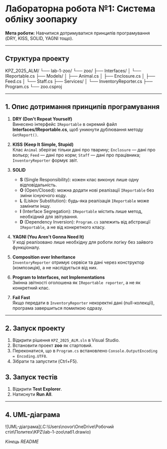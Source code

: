 # Лабораторна робота №1: Система обліку зоопарку

**Мета роботи:** Навчитися дотримуватися принципів програмування (DRY, KISS, SOLID, YAGNI тощо).

---

## Структура проекту
KPZ_2025_ALM/
└── lab-1-zoo/
└── zoo/
├── Interfaces/
│ └── IReportable.cs
├── Models/
│ ├── Animal.cs
│ ├── Enclosure.cs
│ ├── Feed.cs
│ └── Staff.cs
├── Services/
│ └── InventoryReporter.cs
├── Program.cs
└── zoo.csproj


---

## 1. Опис дотримання принципів програмування

1. **DRY (Don't Repeat Yourself)**  
   Винесено інтерфейс `IReportable` в окремий файл **Interfaces/IReportable.cs**, щоб уникнути дублювання методу `GetReport()`.

2. **KISS (Keep It Simple, Stupid)**  
   Клас `Animal` зберігає тільки дані про тварину; `Enclosure` — дані про вольєр; `Feed` — дані про корм; `Staff` — дані про працівника; `InventoryReporter` формує звіт.

3. **SOLID**  
   - **S** (Single Responsibility): кожен клас виконує лише одну відповідальність.  
   - **O** (Open/Closed): можна додати нові реалізації `IReportable` без зміни існуючого коду.  
   - **L** (Liskov Substitution): будь-яка реалізація `IReportable` може замінити іншу.  
   - **I** (Interface Segregation): `IReportable` містить лише метод, необхідний для звітування.  
   - **D** (Dependency Inversion): `Program.cs` залежить від абстракції `IReportable`, а не від конкретного класу.

4. **YAGNI (You Aren't Gonna Need It)**  
   У коді реалізовано лише необхідну для роботи логіку без зайвого функціоналу.

5. **Composition over Inheritance**  
   `InventoryReporter` отримує сервіси та дані через конструктор (композиція), а не наслідується від них.

6. **Program to Interfaces, not Implementations**  
   Змінна звітності оголошена як `IReportable reporter`, а не як конкретний клас.

7. **Fail Fast**  
   Якщо передати в `InventoryReporter` некоректні дані (null-колекції), програма завершиться помилкою одразу.

---

## 2. Запуск проекту
1. Відкрити рішення `KPZ_2025_ALM.sln` в Visual Studio.  
2. Встановити проект **zoo** як стартовий.  
3. Переконатися, що в `Program.cs` встановлено `Console.OutputEncoding = Encoding.UTF8`.  
4. Зібрати та запустити (Ctrl+F5).

## 3. Запуск тестів
1. Відкрити **Test Explorer**.  
2. Натиснути **Run All**.

---

## 4. UML-діаграма
![UML-діаграма](.C:\Users\novor\OneDrive\Робочий стіл\Политех\KPZ\lab-1-zoo\лаб1.drawio)

*Кінець README*
